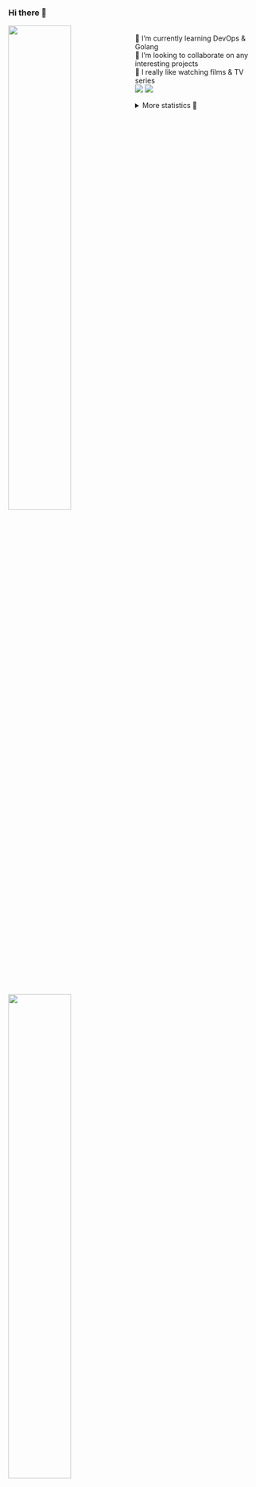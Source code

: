 ### Hi there 👋


[<img align="left" width="50%" src="https://github-readme-stats.vercel.app/api?username=rufusnufus&hide=issues&show_icons=true&count_private=true&theme=transparent&title_color=FF6F40&text_color=FBF9F8&icon_color=F48242&hide_border=true&hide_title=true#gh-dark-mode-only">](https://metrics.lecoq.io/rufusnufus#gh-dark-mode-only)
[<img align="left" width="50%" src="https://github-readme-stats.vercel.app/api?username=rufusnufus&hide=issues&show_icons=true&count_private=true&theme=transparent&title_color=FF6533&text_color=4D4644&icon_color=FF8038&hide_border=true&hide_title=true#gh-light-mode-only">](https://metrics.lecoq.io/rufusnufus#gh-light-mode-only)

<p>
  <br>
  🌱 I’m currently learning DevOps & Golang</br>
  👯 I’m looking to collaborate on any interesting projects</br>
  🎥 I really like watching films & TV series</br>
  <a href="https://linkedin.com/in/rufusnufus"><img src="https://img.shields.io/badge/linkedin-0077B5.svg?style=for-the-badge&logo=linkedin&logoColor=white"/></a>
  <a href="https://t.me/rufusnufus"><img src="https://img.shields.io/badge/-telegram-black?style=for-the-badge&color=blue&logo=telegram"/></a>
</p>

<p text-align="left">
<details>
  <summary>More statistics 👀</summary><br/>

<!--START_SECTION:waka-->
![Code Time](http://img.shields.io/badge/Code%20Time-486%20hrs%2047%20mins-blue)

![Profile Views](http://img.shields.io/badge/Profile%20Views-0-blue)

**I'm an Early 🐤** 

```text
🌞 Morning                8469 commits        █████░░░░░░░░░░░░░░░░░░░░   21.81 % 
🌆 Daytime                22647 commits       ███████████████░░░░░░░░░░   58.31 % 
🌃 Evening                6871 commits        ████░░░░░░░░░░░░░░░░░░░░░   17.69 % 
🌙 Night                  851 commits         █░░░░░░░░░░░░░░░░░░░░░░░░   02.19 % 
```
📅 **I'm Most Productive on Monday** 

```text
Monday                   7920 commits        █████░░░░░░░░░░░░░░░░░░░░   20.39 % 
Tuesday                  7413 commits        █████░░░░░░░░░░░░░░░░░░░░   19.09 % 
Wednesday                7738 commits        █████░░░░░░░░░░░░░░░░░░░░   19.92 % 
Thursday                 7333 commits        █████░░░░░░░░░░░░░░░░░░░░   18.88 % 
Friday                   6899 commits        ████░░░░░░░░░░░░░░░░░░░░░   17.76 % 
Saturday                 673 commits         ░░░░░░░░░░░░░░░░░░░░░░░░░   01.73 % 
Sunday                   862 commits         █░░░░░░░░░░░░░░░░░░░░░░░░   02.22 % 
```


📊 **This Week I Spent My Time On** 

```text
💬 Programming Languages: 
HCL                      1 hr 43 mins        ██████████░░░░░░░░░░░░░░░   41.90 % 
Other                    1 hr 25 mins        █████████░░░░░░░░░░░░░░░░   34.44 % 
Terraform                57 mins             ██████░░░░░░░░░░░░░░░░░░░   23.44 % 
YAML                     0 secs              ░░░░░░░░░░░░░░░░░░░░░░░░░   00.16 % 
Jinja2                   0 secs              ░░░░░░░░░░░░░░░░░░░░░░░░░   00.07 % 

🔥 Editors: 
VS Code                  2 hrs 42 mins       ████████████████░░░░░░░░░   65.56 % 
iTerm2                   1 hr 25 mins        █████████░░░░░░░░░░░░░░░░   34.44 % 
```

**I Mostly Code in Java** 

```text
Python                   14 repos            ██░░░░░░░░░░░░░░░░░░░░░░░   10.00 % 
Smarty                   11 repos            ██░░░░░░░░░░░░░░░░░░░░░░░   07.86 % 
HCL                      7 repos             █░░░░░░░░░░░░░░░░░░░░░░░░   05.00 % 
Kotlin                   5 repos             █░░░░░░░░░░░░░░░░░░░░░░░░   03.57 % 
HTML                     5 repos             █░░░░░░░░░░░░░░░░░░░░░░░░   03.57 % 
```




 Last Updated on 28/10/2023 00:56:28 UTC
<!--END_SECTION:waka-->

</details>
</p>
